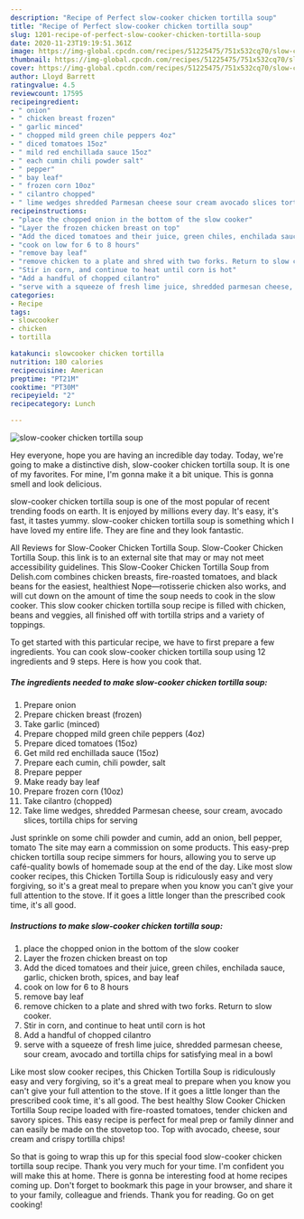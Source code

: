 ```yaml
---
description: "Recipe of Perfect slow-cooker chicken tortilla soup"
title: "Recipe of Perfect slow-cooker chicken tortilla soup"
slug: 1201-recipe-of-perfect-slow-cooker-chicken-tortilla-soup
date: 2020-11-23T19:19:51.361Z
image: https://img-global.cpcdn.com/recipes/51225475/751x532cq70/slow-cooker-chicken-tortilla-soup-recipe-main-photo.jpg
thumbnail: https://img-global.cpcdn.com/recipes/51225475/751x532cq70/slow-cooker-chicken-tortilla-soup-recipe-main-photo.jpg
cover: https://img-global.cpcdn.com/recipes/51225475/751x532cq70/slow-cooker-chicken-tortilla-soup-recipe-main-photo.jpg
author: Lloyd Barrett
ratingvalue: 4.5
reviewcount: 17595
recipeingredient:
- " onion"
- " chicken breast frozen"
- " garlic minced"
- " chopped mild green chile peppers 4oz"
- " diced tomatoes 15oz"
- " mild red enchillada sauce 15oz"
- " each cumin chili powder salt"
- " pepper"
- " bay leaf"
- " frozen corn 10oz"
- " cilantro chopped"
- " lime wedges shredded Parmesan cheese sour cream avocado slices tortilla chips for serving"
recipeinstructions:
- "place the chopped onion in the bottom of the slow cooker"
- "Layer the frozen chicken breast on top"
- "Add the diced tomatoes and their juice, green chiles, enchilada sauce, garlic, chicken broth, spices, and bay leaf"
- "cook on low for 6 to 8 hours"
- "remove bay leaf"
- "remove chicken to a plate and shred with two forks. Return to slow cooker."
- "Stir in corn, and continue to heat until corn is hot"
- "Add a handful of chopped cilantro"
- "serve with a squeeze of fresh lime juice, shredded parmesan cheese, sour cream, avocado and tortilla chips for satisfying meal in a bowl"
categories:
- Recipe
tags:
- slowcooker
- chicken
- tortilla

katakunci: slowcooker chicken tortilla 
nutrition: 180 calories
recipecuisine: American
preptime: "PT21M"
cooktime: "PT30M"
recipeyield: "2"
recipecategory: Lunch

---
```



![slow-cooker chicken tortilla soup](https://img-global.cpcdn.com/recipes/51225475/751x532cq70/slow-cooker-chicken-tortilla-soup-recipe-main-photo.jpg)

Hey everyone, hope you are having an incredible day today. Today, we're going to make a distinctive dish, slow-cooker chicken tortilla soup. It is one of my favorites. For mine, I'm gonna make it a bit unique. This is gonna smell and look delicious.

slow-cooker chicken tortilla soup is one of the most popular of recent trending foods on earth. It is enjoyed by millions every day. It's easy, it's fast, it tastes yummy. slow-cooker chicken tortilla soup is something which I have loved my entire life. They are fine and they look fantastic.

All Reviews for Slow-Cooker Chicken Tortilla Soup. Slow-Cooker Chicken Tortilla Soup. this link is to an external site that may or may not meet accessibility guidelines. This Slow-Cooker Chicken Tortilla Soup from Delish.com combines chicken breasts, fire-roasted tomatoes, and black beans for the easiest, healthiest Nope—rotisserie chicken also works, and will cut down on the amount of time the soup needs to cook in the slow cooker. This slow cooker chicken tortilla soup recipe is filled with chicken, beans and veggies, all finished off with tortilla strips and a variety of toppings.


To get started with this particular recipe, we have to first prepare a few ingredients. You can cook slow-cooker chicken tortilla soup using 12 ingredients and 9 steps. Here is how you cook that.

<!--inarticleads1-->

##### The ingredients needed to make slow-cooker chicken tortilla soup:

1. Prepare  onion
1. Prepare  chicken breast (frozen)
1. Take  garlic (minced)
1. Prepare  chopped mild green chile peppers (4oz)
1. Prepare  diced tomatoes (15oz)
1. Get  mild red enchillada sauce (15oz)
1. Prepare  each cumin, chili powder, salt
1. Prepare  pepper
1. Make ready  bay leaf
1. Prepare  frozen corn (10oz)
1. Take  cilantro (chopped)
1. Take  lime wedges, shredded Parmesan cheese, sour cream, avocado slices, tortilla chips for serving


Just sprinkle on some chili powder and cumin, add an onion, bell pepper, tomato The site may earn a commission on some products. This easy-prep chicken tortilla soup recipe simmers for hours, allowing you to serve up café-quality bowls of homemade soup at the end of the day. Like most slow cooker recipes, this Chicken Tortilla Soup is ridiculously easy and very forgiving, so it&#39;s a great meal to prepare when you know you can&#39;t give your full attention to the stove. If it goes a little longer than the prescribed cook time, it&#39;s all good. 

<!--inarticleads2-->

##### Instructions to make slow-cooker chicken tortilla soup:

1. place the chopped onion in the bottom of the slow cooker
1. Layer the frozen chicken breast on top
1. Add the diced tomatoes and their juice, green chiles, enchilada sauce, garlic, chicken broth, spices, and bay leaf
1. cook on low for 6 to 8 hours
1. remove bay leaf
1. remove chicken to a plate and shred with two forks. Return to slow cooker.
1. Stir in corn, and continue to heat until corn is hot
1. Add a handful of chopped cilantro
1. serve with a squeeze of fresh lime juice, shredded parmesan cheese, sour cream, avocado and tortilla chips for satisfying meal in a bowl


Like most slow cooker recipes, this Chicken Tortilla Soup is ridiculously easy and very forgiving, so it&#39;s a great meal to prepare when you know you can&#39;t give your full attention to the stove. If it goes a little longer than the prescribed cook time, it&#39;s all good. The best healthy Slow Cooker Chicken Tortilla Soup recipe loaded with fire-roasted tomatoes, tender chicken and savory spices. This easy recipe is perfect for meal prep or family dinner and can easily be made on the stovetop too. Top with avocado, cheese, sour cream and crispy tortilla chips! 

So that is going to wrap this up for this special food slow-cooker chicken tortilla soup recipe. Thank you very much for your time. I'm confident you will make this at home. There is gonna be interesting food at home recipes coming up. Don't forget to bookmark this page in your browser, and share it to your family, colleague and friends. Thank you for reading. Go on get cooking!
